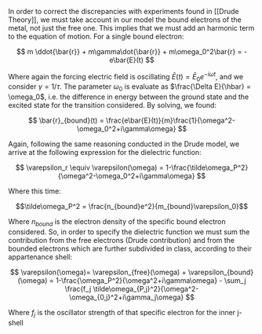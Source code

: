 In order to correct the discrepancies with experiments found in [[Drude Theory]], we must take account in our model the bound electrons of the metal, not just the free one.
This implies that we must add an harmonic term to the equation of motion.
For a single bound electron:

$$ m \ddot{\bar{r}} + m\gamma\dot{\bar{r}} + m\omega_0^2\bar{r} = -e\bar{E}(t) $$

Where again the forcing electric field is oscillating $\bar{E}(t)=\bar{E}_0e^{-i \omega t}$, and we consider $\gamma = 1/\tau$.
The parameter $\omega_0$ is evaluate as $\frac{\Delta E}{\hbar} = \omega_0$, i.e. the difference in energy between the ground state and the excited state for the transition considered.
By solving, we found:

$$ \bar{r}_{bound}(t) = \frac{e\bar{E}(t)}{m}\frac{1}{\omega^2-\omega_0^2+i\gamma\omega} $$

Again, following the same reasoning conducted in the Drude model, we arrive at the following expression for the dielectric function:

$$ \varepsilon_r \equiv \varepsilon(\omega) = 1-\frac{\tilde\omega_P^2}{\omega^2-\omega_0^2+i\gamma\omega} $$

Where this time:

$$\tilde\omega_P^2 = \frac{n_{bound}e^2}{m_{bound}\varepsilon_0}$$

Where $n_{bound}$ is the electron density of the specific bound electron considered.
So, in order to specify the dielectric function we must sum the contribution from the free electrons (Drude contribution) and from the bounded electrons which are further subdivided in class, according to their appartenance shell:

$$ \varepsilon(\omega)= \varepsilon_{free}(\omega) + \varepsilon_{bound}(\omega) = 1-\frac{\omega_P^2}{\omega^2+i\gamma\omega} - \sum_j \frac{f_j \tilde\omega_{P,j}^2}{\omega^2-\omega_{0,j}^2+i\gamma_j\omega} $$

Where $f_j$ is the oscillator strength of that specific electron for the inner j-shell